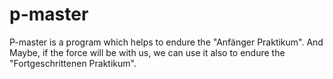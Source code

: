 p-master
========
P-master is a program which helps to endure the "Anfänger Praktikum".
And Maybe, if the force will be with us, we can use it also to endure the "Fortgeschrittenen Praktikum".
